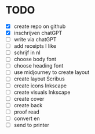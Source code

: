 # TODO

- [x] create repo on github
- [x] inschrijven chatGPT
- [ ] write via chatGPT
- [ ] add receipts I like
- [ ] schrijf in nl
- [ ] choose body font
- [ ] choose heading font
- [ ] use midjourney to create layout
- [ ] create layout Scribus
- [ ] create icons Inkscape
- [ ] create visuals Inkscape
- [ ] create cover
- [ ] create back
- [ ] proof read
- [ ] convert en
- [ ] send to printer
